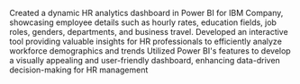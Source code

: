 Created a dynamic HR analytics dashboard in Power BI for IBM Company, showcasing employee details such as hourly rates, education fields, job roles, genders, departments, and business travel.
Developed an interactive tool providing valuable insights for HR professionals to efficiently analyze workforce demographics and trends
Utilized Power BI's features to develop a visually appealing and user-friendly dashboard, enhancing data-driven decision-making for HR management
